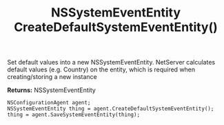 ﻿---
uid: crmscript_ref_NSConfigurationAgent_CreateDefaultSystemEventEntity
title: NSSystemEventEntity CreateDefaultSystemEventEntity()
intellisense: NSConfigurationAgent.CreateDefaultSystemEventEntity
keywords: NSConfigurationAgent, CreateDefaultSystemEventEntity
so.topic: reference
---
	  
Set default values into a new NSSystemEventEntity.
NetServer calculates default values (e.g. Country) on the entity, which is required when creating/storing a new instance
	  
**Returns:** NSSystemEventEntity

```crmscript
NSConfigurationAgent agent;
NSSystemEventEntity thing = agent.CreateDefaultSystemEventEntity();
thing = agent.SaveSystemEventEntity(thing);
```


